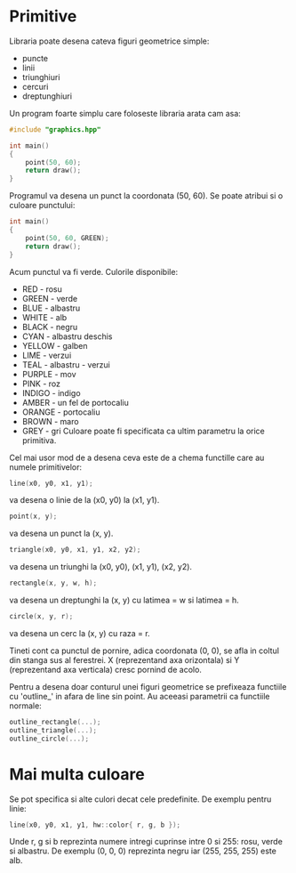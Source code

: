 # Primitive
Libraria poate desena cateva figuri geometrice simple:
* puncte
* linii
* triunghiuri
* cercuri
* dreptunghiuri

Un program foarte simplu care foloseste libraria arata cam asa:
```c++
#include "graphics.hpp"

int main()
{
    point(50, 60);
    return draw();
}
```
Programul va desena un punct la coordonata (50, 60). Se poate atribui si o culoare punctului:
```c++
int main()
{
    point(50, 60, GREEN);
    return draw();
}
```
Acum punctul va fi verde. Culorile disponibile:
* RED - rosu
* GREEN - verde
* BLUE - albastru
* WHITE - alb
* BLACK - negru
* CYAN - albastru deschis
* YELLOW - galben
* LIME - verzui
* TEAL - albastru - verzui
* PURPLE - mov
* PINK - roz
* INDIGO - indigo
* AMBER - un fel de portocaliu
* ORANGE - portocaliu
* BROWN - maro
* GREY - gri
Culoare poate fi specificata ca ultim parametru la orice primitiva.

Cel mai usor mod de a desena ceva este de a chema functille care au numele primitivelor:
```c++
line(x0, y0, x1, y1);
```
va desena o linie de la (x0, y0) la (x1, y1).
```c++
point(x, y);
```
va desena un punct la (x, y).
```c++
triangle(x0, y0, x1, y1, x2, y2);
```
va desena un triunghi la (x0, y0), (x1, y1), (x2, y2).
```c++
rectangle(x, y, w, h);
```
va desena un dreptunghi la (x, y) cu latimea = w si latimea = h.
```c++
circle(x, y, r);
```
va desena un cerc la (x, y) cu raza = r.

Tineti cont ca punctul de pornire, adica coordonata (0, 0), se afla in coltul din stanga sus al ferestrei. X (reprezentand axa orizontala) si Y (reprezentand axa verticala) cresc pornind de acolo.

Pentru a desena doar conturul unei figuri geometrice se prefixeaza functiile cu 'outline\_' in afara de line sin point. Au aceeasi parametrii ca functiile normale:
```c++
outline_rectangle(...);
outline_triangle(...);
outline_circle(...);
```

# Mai multa culoare
Se pot specifica si alte culori decat cele predefinite. De exemplu pentru linie:
```c++
line(x0, y0, x1, y1, hw::color{ r, g, b });
```
Unde r, g si b reprezinta numere intregi cuprinse intre 0 si 255: rosu, verde si albastru. De exemplu (0, 0, 0) reprezinta negru iar (255, 255, 255) este alb.

